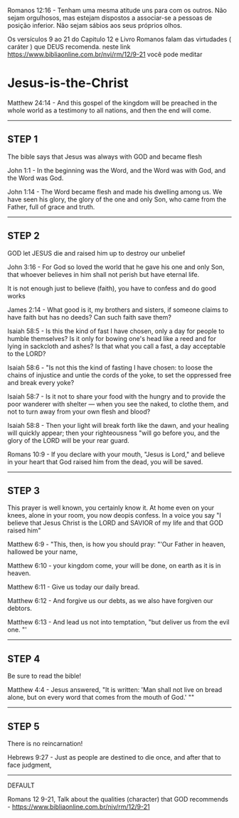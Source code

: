 Romanos 12:16 - Tenham uma mesma atitude uns para com os outros. Não sejam orgulhosos, mas estejam dispostos a associar-se a pessoas de posição inferior. Não sejam sábios aos seus próprios olhos.

Os versículos 9 ao 21 do Capitulo 12 e Livro Romanos falam das virtudades ( caráter ) que DEUS recomenda.
neste link https://www.bibliaonline.com.br/nvi/rm/12/9-21 você pode meditar


# Jesus-is-the-Christ
Matthew 24:14 - And this gospel of the kingdom will be preached in the whole world as a testimony to all nations, and then the end will come.



---
## STEP 1

The bible says that Jesus was always with GOD and became flesh

John 1:1 - In the beginning was the Word, and the Word was with God, and the Word was God.

John 1:14 - The Word became flesh and made his dwelling among us. We have seen his glory, the glory of the one and only Son, who came from the Father, full of grace and truth.

---
## STEP 2

GOD let JESUS die and raised him up to destroy our unbelief

John 3:16 - For God so loved the world that he gave his one and only Son, that whoever believes in him shall not perish but have eternal life.

It is not enough just to believe (faith), you have to confess and do good works

James 2:14 - What good is it, my brothers and sisters, if someone claims to have faith but has no deeds? Can such faith save them?

Isaiah 58:5 - Is this the kind of fast I have chosen, only a day for people to humble themselves? Is it only for bowing one's head like a reed and for lying in sackcloth and ashes? Is that what you call a fast, a day acceptable to the LORD?

Isaiah 58:6 -  "Is not this the kind of fasting I have chosen: to loose the chains of injustice and untie the cords of the yoke, to set the oppressed free and break every yoke?

Isaiah 58:7 - Is it not to share your food with the hungry and to provide the poor wanderer with shelter — when you see the naked, to clothe them, and not to turn away from your own flesh and blood?

Isaiah 58:8 - Then your light will break forth like the dawn, and your healing will quickly appear; then your righteousness "will go before you, and the glory of the LORD will be your rear guard.

Romans 10:9 - If you declare with your mouth, "Jesus is Lord," and believe in your heart that God raised him from the dead, you will be saved.

---
## STEP 3

This prayer is well known, you certainly know it. At home even on your knees, alone in your room, you now deopis confess. In a voice you say "I believe that Jesus Christ is the LORD and SAVIOR of my life and that GOD raised him"

Matthew 6:9 - "This, then, is how you should pray: "'Our Father in heaven, hallowed be your name,

Matthew 6:10 - your kingdom come, your will be done, on earth as it is in heaven.

Matthew 6:11 - Give us today our daily bread.

Matthew 6:12 - And forgive us our debts, as we also have forgiven our debtors.

Matthew 6:13 - And lead us not into temptation, "but deliver us from the evil one. "'

---
## STEP 4

Be sure to read the bible!

Matthew 4:4 - Jesus answered, "It is written: 'Man shall not live on bread alone, but on every word that comes from the mouth of God.' ""

---
## STEP 5

There is no reincarnation!

Hebrews 9:27 - Just as people are destined to die once, and after that to face judgment,

---
DEFAULT

Romans 12 9-21, Talk about the qualities (character) that GOD recommends - https://www.bibliaonline.com.br/niv/rm/12/9-21
